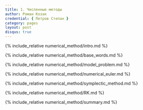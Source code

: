 ```yaml
---
title: 1. Численные методы
author: Роман Козак
credential: { Петров Степан }
category: pages
layout: post
disqus: true
---
```


<script src = "{{site.baseurl}}/assets/scripts/libs/p5.min.js"></script>
<script src = "{{site.baseurl}}/assets/scripts/libs/p5.scribble.js"></script>
<script src = "{{site.baseurl}}/assets/scripts/libs/math.js"></script>

<script src = "{{site.baseurl}}/assets/scripts/common/base_vis.js"> </script>
<script src = "{{site.baseurl}}/assets/scripts/common/sc_grid.js"> </script>
<script src = "{{site.baseurl}}/assets/scripts/common/energy.js"></script>
<script src = "{{site.baseurl}}/assets/scripts/common/main_vis.js"></script>
<script src = "{{site.baseurl}}/assets/scripts/common/color_scheme.js"></script>
<script src = "{{site.baseurl}}/assets/scripts/common/common_vis.js"></script>

<script src = "{{site.baseurl}}/assets/scripts/numerical_method/spring.js"></script>
<script src = "{{site.baseurl}}/assets/scripts/numerical_method/canon.js"></script>
<script src = "{{site.baseurl}}/assets/scripts/numerical_method/3_body.js"></script>

{% include_relative numerical_method/intro.md %}

{% include_relative numerical_method/base_words.md %}

{% include_relative numerical_method/model_problem.md %}

{% include_relative numerical_method/numerical_euler.md %}

{% include_relative numerical_method/symplectic_method.md %}

{% include_relative numerical_method/RK.md %}

{% include_relative numerical_method/summary.md %}

